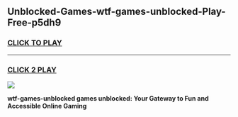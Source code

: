 
## Unblocked-Games-wtf-games-unblocked-Play-Free-p5dh9
<h3>
<a href="https://premium76.site?title=wtf-games-unblocked&ref=18A">CLICK TO PLAY</a></h3>
<hr>

<h3>
<a href="https://premium76.site?title=wtf-games-unblocked&ref=18A">CLICK 2 PLAY</a>
  
</h3>

<a href="https://premium76.site?title=wtf-games-unblocked&ref=18A"><img src="https://clearcache.store/games.png"></a>


**wtf-games-unblocked games unblocked: Your Gateway to Fun and Accessible Online Gaming**
